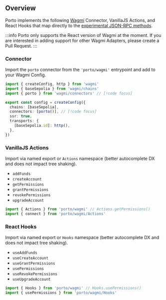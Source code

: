 ## Overview

Porto implements the following [Wagmi](https://github.com/wevm/wagmi) Connector, VanillaJS Actions, and React Hooks that map directly to the [experimental JSON-RPC methods](#json-rpc-reference).

:::info
Porto only supports the React version of Wagmi at the moment. If you are interested in adding support for other Wagmi Adapters, please create a Pull Request.
:::

### Connector

Import the `porto` connector from the `'porto/wagmi'` entrypoint and add to your Wagmi Config.

```ts
import { createConfig, http } from 'wagmi'
import { baseSepolia } from 'wagmi/chains'
import { porto } from 'wagmi/connectors' // [!code focus]

export const config = createConfig({
  chains: [baseSepolia],
  connectors: [porto()], // [!code focus]
  ssr: true,
  transports: {
    [baseSepolia.id]: http(),
  },
})
```

### VanillaJS Actions

Import via named export or `Actions` namespace (better autocomplete DX and does not impact tree shaking).

- `addFunds`
- `createAccount`
- `getPermissions`
- `grantPermissions`
- `revokePermissions`
- `upgradeAccount`

```ts
import { Actions } from 'porto/wagmi' // Actions.getPermissions()
import { connect } from 'porto/wagmi/Actions'
```

### React Hooks

Import via named export or `Hooks` namespace (better autocomplete DX and does not impact tree shaking).

- `useAddFunds`
- `useCreateAccount`
- `useGrantPermissions`
- `usePermissions`
- `useRevokePermissions`
- `useUpgradeAccount`

```ts
import { Hooks } from 'porto/wagmi' // Hooks.usePermissions()
import { usePermissions } from 'porto/wagmi/Hooks'
```

